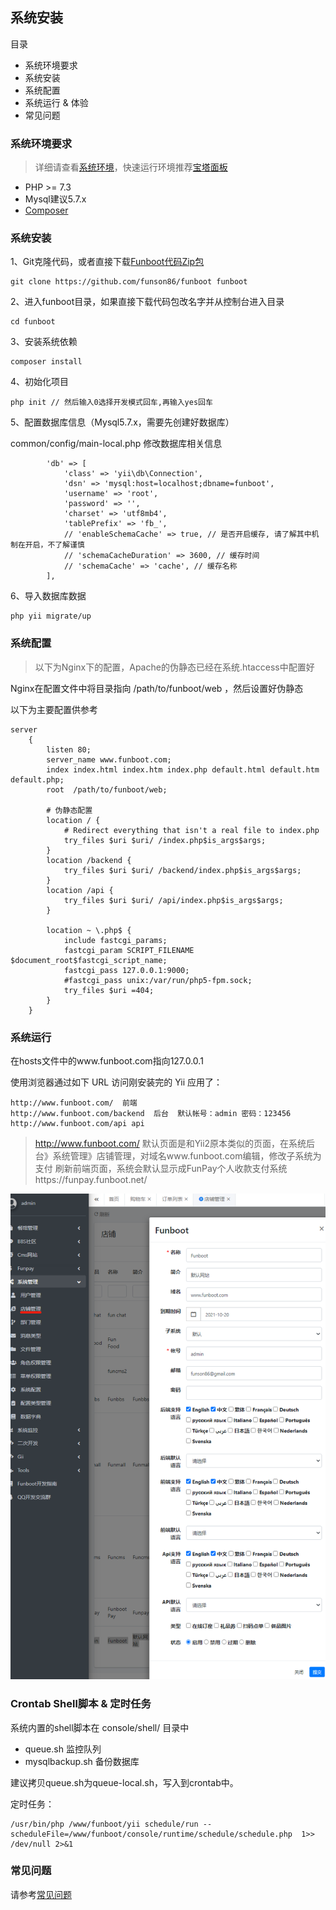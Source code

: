系统安装
-------

目录

- 系统环境要求
- 系统安装
- 系统配置
- 系统运行 & 体验
- 常见问题


### 系统环境要求

> 详细请查看[系统环境](start.env)，快速运行环境推荐[宝塔面板](https://www.bt.cn/)

- PHP >= 7.3
- Mysql建议5.7.x
- [Composer](https://getcomposer.org/download/)

### 系统安装

1、Git克隆代码，或者直接下载[Funboot代码Zip包](https://github.com/funson86/funboot/archive/master.zip)

```
git clone https://github.com/funson86/funboot funboot
```

2、进入funboot目录，如果直接下载代码包改名字并从控制台进入目录

```
cd funboot
```

3、安装系统依赖

```
composer install 
```

4、初始化项目

``` 
php init // 然后输入0选择开发模式回车,再输入yes回车
```

5、配置数据库信息（Mysql5.7.x，需要先创建好数据库）

common/config/main-local.php 修改数据库相关信息

``` 
        'db' => [
            'class' => 'yii\db\Connection',
            'dsn' => 'mysql:host=localhost;dbname=funboot',
            'username' => 'root',
            'password' => '',
            'charset' => 'utf8mb4',
            'tablePrefix' => 'fb_',
            // 'enableSchemaCache' => true, // 是否开启缓存, 请了解其中机制在开启，不了解谨慎
            // 'schemaCacheDuration' => 3600, // 缓存时间
            // 'schemaCache' => 'cache', // 缓存名称
        ],
```

6、导入数据库数据

``` 
php yii migrate/up
```

### 系统配置

> 以下为Nginx下的配置，Apache的伪静态已经在系统.htaccess中配置好

Nginx在配置文件中将目录指向 /path/to/funboot/web ，然后设置好伪静态

以下为主要配置供参考

```
server
    {
        listen 80;
        server_name www.funboot.com;
        index index.html index.htm index.php default.html default.htm default.php;
        root  /path/to/funboot/web;
    
        # 伪静态配置
        location / {
            # Redirect everything that isn't a real file to index.php
            try_files $uri $uri/ /index.php$is_args$args;
        }
        location /backend {
            try_files $uri $uri/ /backend/index.php$is_args$args;
        }
        location /api {
            try_files $uri $uri/ /api/index.php$is_args$args;
        }

        location ~ \.php$ {
            include fastcgi_params;
            fastcgi_param SCRIPT_FILENAME $document_root$fastcgi_script_name;
            fastcgi_pass 127.0.0.1:9000;
            #fastcgi_pass unix:/var/run/php5-fpm.sock;
            try_files $uri =404;
        }
    }
```

### 系统运行

在hosts文件中的www.funboot.com指向127.0.0.1

使用浏览器通过如下 URL 访问刚安装完的 Yii 应用了：

```
http://www.funboot.com/  前端
http://www.funboot.com/backend  后台  默认帐号：admin 密码：123456
http://www.funboot.com/api api
```

> http://www.funboot.com/ 默认页面是和Yii2原本类似的页面，在系统后台》系统管理》店铺管理，对域名www.funboot.com编辑，修改子系统为支付
> 刷新前端页面，系统会默认显示成FunPay个人收款支付系统https://funpay.funboot.net/

![](images/installation-09.png)

### Crontab Shell脚本 & 定时任务

系统内置的shell脚本在 console/shell/ 目录中

- queue.sh 监控队列
- mysqlbackup.sh 备份数据库

建议拷贝queue.sh为queue-local.sh，写入到crontab中。

定时任务：

```
/usr/bin/php /www/funboot/yii schedule/run --scheduleFile=/www/funboot/console/runtime/schedule/schedule.php  1>> /dev/null 2>&1
```

### 常见问题

请参考[常见问题](start-faq.md)


